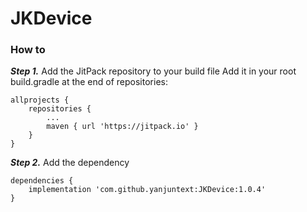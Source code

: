 # JKDevice

### How to

***Step 1.*** Add the JitPack repository to your build file
Add it in your root build.gradle at the end of repositories:
```
allprojects {
	repositories {
		...
		maven { url 'https://jitpack.io' }
	}
}
```
***Step 2.*** Add the dependency
```
dependencies {
    implementation 'com.github.yanjuntext:JKDevice:1.0.4'
}
```